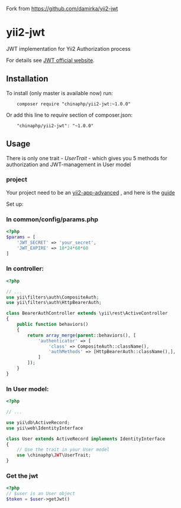 
Fork from https://github.com/damirka/yii2-jwt

# yii2-jwt

JWT implementation for Yii2 Authorization process

For details see [JWT official website](https://jwt.io/introduction/).

## Installation

To install (only master is available now) run:
```
    composer require "chinaphp/yii2-jwt:~1.0.0"
```
Or add this line to *require* section of composer.json:
```
    "chinaphp/yii2-jwt": "~1.0.0"
```

## Usage

There is only one trait - *UserTrait* - which gives you 5 methods for
authorization and JWT-management in User model

### project

Your project need to be an [yii2-app-advanced](https://github.com/yiisoft/yii2-app-advanced) , and here is the [guide](https://github.com/yiisoft/yii2-app-advanced/blob/master/docs/guide/start-installation.md)

Set up:

### In common/config/params.php

```PHP
<?php
$params = [
    'JWT_SECRET' => 'your_secret',
    'JWT_EXPIRE' => 10*24*60*60
]

```

### In controller:

```PHP
<?php

// ...
use yii\filters\auth\CompositeAuth;
use yii\filters\auth\HttpBearerAuth;

class BearerAuthController extends \yii\rest\ActiveController
{
    public function behaviors()
    {
        return array_merge(parent::behaviors(), [
            'authenticator' => [
                'class' => CompositeAuth::className(),
                'authMethods' => [HttpBearerAuth::className(),],
            ]
        ]);
    }
}
```

### In User model:

```PHP
<?php

// ...

use yii\db\ActiveRecord;
use yii\web\IdentityInterface

class User extends ActiveRecord implements IdentityInterface
{
    // Use the trait in your User model
    use \chinaphp\JWT\UserTrait;
}
```

### Get the jwt

```PHP
<?php
// $user is an User object
$token = $user->getJwt()
```


